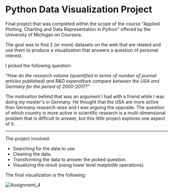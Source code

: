 # Python Data Visualization Project
Final project that was completed within the scope of the course "Applied Plotting, Charting and Data Representation in Python" offered by the University of Michigan on Coursera.

The goal was to find 2 (or more) datasets on the web that are related and use them to produce a visualization that answers a question of personal interest.

I picked the following question: 

*"How do the research volume (quantified in terms of number of journal articles published) and R&D expenditure compare between the USA and Germany for the period of 2000-2017?"*

The motivaiton behind that was an argument I had with a friend while I was doing my master's in Germany. He thought that the USA are more active than Germany research-wise and 
I was arguing the opposite. The question of which country is more active in scientific research is a multi-dimensional problem that is difficult to answer, but this little project 
explores one aspect of it.

-----
The project involved:
  - Searching for the data to use.
  - Cleaning the data.
  - Transforming the data to answer the picked question.
  - Visualizing the result (using lower level matplotlib operations).

The final visualization is the following: 

![Assignment_4](https://user-images.githubusercontent.com/75614000/122936676-03505800-d37a-11eb-93d6-e30a0ad28264.png)

